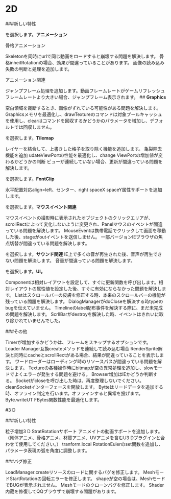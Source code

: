 # 2D

###新しい特性

を選択します。**アニメーション**

骨格アニメーション

Skeletonを同時にurlで同じ動画をロードすると崩壊する問題を解決します。
骨格inheitRotationの場合、効果が間違っていることがあります。
画像の読み込み失敗の判断と処理を追加します。

アニメーション関連

ジャンプフレーム処理を追加します。動画フレームレートがゲームリフレッシュフレームレートより大きい場合、ジャンプフレーム表示されます。
##​ **Graphics**

空白領域を裁断するとき、画像がずれている可能性がある問題を解決します。
Graphicsメモリを最適化し、drawTextureのコマンドは対象プールキャッシュを使用し、clearはコマンドを回収するかどうかのパラメータを増加し、デフォルトでは回収しません。

を選択します。**Tilemap**

レイヤーを結合して、上書きした格子を取り除く機能を追加します。
亀裂除去機能を追加
udateViewPortの性能を最適化し、change ViewPortの増加値が変わるかどうかの判断
ビューが連続していない場合、更新が間違っている問題を解決します。

を選択します。**FontClip**

水平配置対応align=left、センター、right
spaceX spaceY属性サポートを追加します。


を選択します。**マウスイベント関連**

マウスイベントの撮影時に表示されたオブジェクトのクリックエリアが、scrollRectによって変化しないように変更され、Panelマウスのイベントが間違っている問題を解決します。
MouseEventは携帯電話でクリックして画面を移動した後、stageがoutイベントを送信しません。
一部バージョンIEブラウザの焦点切替が間違っている問題を解決します。

を選択します。**サウンド関連**
IE上で多くの音が再生された後、音声が再生できない問題を解決します。
音量が間違っている問題を解決します。

を選択します。**UI。**

Componentは相対レイアウトを設定して、すぐに更新関数を呼び出します。相対レイアウトの属性値を設定した後、すぐに有効にならなかった問題を解決します。
Listはスクロールバーの皮膚を修正する時、本来のスクロールバーの機能が残っている問題を解決します。
DialogManagerがdoCloseを解決する時typeのbugを伝えていません。
Timelineのlabel配布事件を解決する際に、まだ未完成の問題を解決します。
ScrllBarがdestroyを解決した時、イベントはきれいに取り除かれていませんでした。

###その他

Timerが増加するかどうかは、フレームをスキップするオプションです。
Loader Manager互換createメソッドを連続して読み込む場合
RenderSprite解決と同時にcacheとscrollRectがある場合、結果が間違っていることを表示します。
ワードローダーはローディング時のリソースパスが間違っている問題を解決します。
Textureの各種操作時にbitmapが空の異常処理を追加し、slowモードでよくエラーが発生する問題を避ける。
Browser増加はIEかどうか判断する。
Socketがcloseを呼び出した時は、再度整理しないでください。cleanSocketインターフェースを開放します。
Bytteはリードデータを追加する時、オフライン判定を行います。オフラインすると異常を投げます。Byte.writeUT FBytes関数性能を最適化します。



#3 D

###新しい特性

粒子増加3 D StratRotationサポート
アニメイトの動画サポートを追加します。（剛体アニメ、骨格アニメ、材質アニメ、UVアニメを含むU3 Dプラグインと合わせて使用してください。）
tranform.local RotationEulerのset関数を追加し、パラメータ表現の弧を角度に調整します。

###バグ修正

LoadManager.createリソースのロードに関するバグを修正します。
MeshモードStartRotationの回転エラーを修正します。
shapeが空の場合は、MeshモードでBUGが表示されません。
Meshモードのクローンバグを修正します。
Shader内蔵を修復してQQブラウザで崩壊する問題があります。


